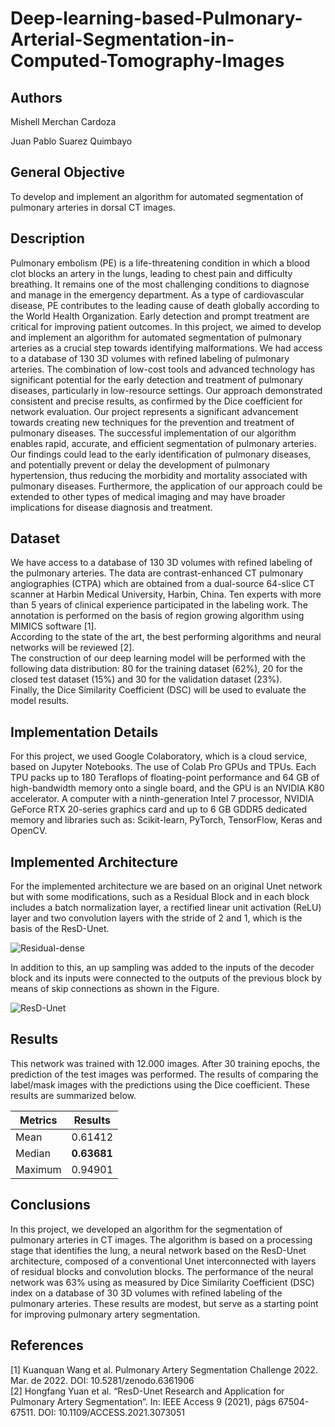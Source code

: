# Deep-learning-based-Pulmonary-Arterial-Segmentation-in-Computed-Tomography-Images

## Authors 
Mishell Merchan Cardoza

Juan Pablo Suarez Quimbayo

## General Objective 
To develop and implement an algorithm for automated segmentation of pulmonary arteries in dorsal CT images.

## Description 
Pulmonary embolism (PE) is a life-threatening condition in which a blood clot blocks an artery in the lungs, leading to chest pain and difficulty breathing. It remains one of the most challenging conditions to diagnose and manage in the emergency department. As a type of cardiovascular disease, PE contributes to the leading cause of death globally according to the World Health Organization. Early detection and prompt treatment are critical for improving patient outcomes. In this project, we aimed to develop and implement an algorithm for automated segmentation of pulmonary arteries as a crucial step towards identifying malformations. We had access to a database of 130 3D volumes with refined labeling of pulmonary arteries. The combination of low-cost tools and advanced technology has significant potential for the early detection and treatment of pulmonary diseases, particularly in low-resource settings. Our approach demonstrated consistent and precise results, as confirmed by the Dice coefficient for network evaluation. Our project represents a significant advancement towards creating new techniques for the prevention and treatment of pulmonary diseases. The successful implementation of our algorithm enables rapid, accurate, and efficient segmentation of pulmonary arteries. Our findings could lead to the early identification of pulmonary diseases, and potentially prevent or delay the development of pulmonary hypertension, thus reducing the morbidity and mortality associated with pulmonary diseases. Furthermore, the application of our approach could be extended to other types of medical imaging and may have broader implications for disease diagnosis and treatment.

## Dataset

We have access to a database of 130 3D volumes with refined labeling of the pulmonary arteries. The data are contrast-enhanced CT pulmonary angiographies (CTPA) which are obtained from a dual-source 64-slice CT scanner at Harbin Medical University, Harbin, China. Ten experts with more than 5 years of clinical experience participated in the labeling work. The annotation is performed on the basis of region growing algorithm using MIMICS software [1]. <br>
According to the state of the art, the best performing algorithms and neural networks will be reviewed [2]. <br>
The construction of our deep learning model will be performed with the following data distribution: 80 for the training dataset (62\%), 20 for the closed test dataset (15\%) and 30 for the validation dataset (23\%). <br>
Finally, the Dice Similarity Coefficient (DSC) will be used to evaluate the model results.

## Implementation Details 
For this project, we used Google Colaboratory, which is a cloud service, based on Jupyter Notebooks. The use of Colab Pro GPUs and TPUs. Each TPU packs up to 180 Teraflops of floating-point performance and 64 GB of high-bandwidth memory onto a single board, and the GPU is an NVIDIA K80 accelerator. A computer with a ninth-generation Intel 7 processor, NVIDIA GeForce RTX 20-series graphics card and up to 6 GB GDDR5 dedicated memory and libraries such as: Scikit-learn, PyTorch, TensorFlow, Keras and OpenCV.

## Implemented Architecture
For the implemented architecture we are based on an original Unet network but with some modifications, such as a Residual Block and in each block includes a batch normalization layer, a rectified linear unit activation (ReLU) layer and two convolution layers with the stride of 2 and 1, which is the basis of the ResD-Unet.

![Residual-dense](/images/coder.png "Residual-dense blocks. a) Decoder block b) Encoder block c) Residualblock")

In addition to this, an up sampling was added to the inputs of the decoder block and its inputs were connected to the outputs of the previous block by means of skip connections as shown in the Figure. 

![ResD-Unet](/images/ResD.png "Architecture Implemented")

## Results 
This network was trained with 12.000 images. After 30 training epochs, the prediction of the test images was performed. The results of comparing the label/mask images with the predictions using the Dice coefficient. These results are summarized below.

| **Metrics**  | **Results**  |  
|---|---|
| Mean  |  0.61412 | 
| Median  |  **0.63681** |  
| Maximum  | 0.94901  | 

## Conclusions
In this project, we developed an algorithm for the segmentation of pulmonary arteries in CT images. The algorithm is based on a processing stage that identifies the lung, a neural network based on the ResD-Unet architecture, composed of a conventional Unet interconnected with layers of residual blocks and convolution blocks. The performance of the neural network was 63\% using as measured by Dice Similarity Coefficient (DSC) index on a database of 30 3D volumes with refined labeling of the pulmonary arteries. These results are modest, but serve as a starting point for improving pulmonary artery segmentation.

## References 

[1] Kuanquan Wang et al. Pulmonary Artery Segmentation Challenge 2022. Mar. de 2022. DOI: 10.5281/zenodo.6361906 <br>
[2] Hongfang Yuan et al. “ResD-Unet Research and Application for Pulmonary Artery Segmentation”. In: IEEE Access 9 (2021), págs 67504-67511. DOI: 10.1109/ACCESS.2021.3073051
